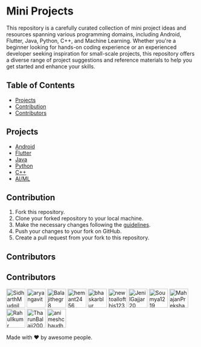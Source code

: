 # Mini Projects
This repository is a carefully curated collection of mini project ideas and resources spanning various programming domains, including Android, Flutter, Java, Python, C++, and Machine Learning. Whether you're a beginner looking for hands-on coding experience or an experienced developer seeking inspiration for small-scale projects, this repository offers a diverse range of project suggestions and reference materials to help you get started and enhance your skills. 

## Table of Contents
- [Projects](#projects)
- [Contribution](#contribution)
- [Contributors](#contributors)

## Projects
- [Android](./android/README.md)
- [Flutter](./flutter/README.md)
- [Java](./java/README.md)
- [Python](./python/README.md)
- [C++](./cpp/README.md)
- [AI/ML](./ml/README.md)

## Contribution
1. Fork this repository.
2. Clone your forked repository to your local machine.
3. Make the necessary changes following the [guidelines](./CONTRIBUTING.md).
4. Push your changes to your fork on GitHub.
5. Create a pull request from your fork to this repository.

## Contributors

<!-- CONTRIBUTORS:START -->
## Contributors

[<img src="https://avatars.githubusercontent.com/u/68889544?v=4" width="50px;" alt="SidharthMudgil"/>](https://github.com/SidharthMudgil) [<img src="https://avatars.githubusercontent.com/u/45901539?v=4" width="50px;" alt="aryangavit"/>](https://github.com/aryangavit) [<img src="https://avatars.githubusercontent.com/u/92166294?v=4" width="50px;" alt="Balajithegr8"/>](https://github.com/Balajithegr8) [<img src="https://avatars.githubusercontent.com/u/222167922?v=4" width="50px;" alt="hemant2456"/>](https://github.com/hemant2456) [<img src="https://avatars.githubusercontent.com/u/85757758?v=4" width="50px;" alt="bhaskarblur"/>](https://github.com/bhaskarblur) [<img src="https://avatars.githubusercontent.com/u/78465651?v=4" width="50px;" alt="newtoallofthis123"/>](https://github.com/newtoallofthis123) [<img src="https://avatars.githubusercontent.com/u/68738624?v=4" width="50px;" alt="JenilGajjar20"/>](https://github.com/JenilGajjar20) [<img src="https://avatars.githubusercontent.com/u/79699495?v=4" width="50px;" alt="Soumya1219"/>](https://github.com/Soumya1219) [<img src="https://avatars.githubusercontent.com/u/121788863?v=4" width="50px;" alt="MahajanPreksha"/>](https://github.com/MahajanPreksha) [<img src="https://avatars.githubusercontent.com/u/42183055?v=4" width="50px;" alt="Rahullkumr"/>](https://github.com/Rahullkumr) [<img src="https://avatars.githubusercontent.com/u/95350584?v=4" width="50px;" alt="TharunBalaji2004"/>](https://github.com/TharunBalaji2004) [<img src="https://avatars.githubusercontent.com/u/111721851?v=4" width="50px;" alt="animeshchaudhri"/>](https://github.com/animeshchaudhri)

Made with ❤️ by awesome people.
<!-- CONTRIBUTORS:END -->
